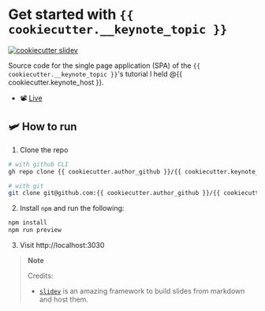 # Get started with `{{ cookiecutter.__keynote_topic }}`

[![cookiecutter slidev](https://img.shields.io/badge/cookiecutter-slidev-D4AA00?logo=cookiecutter&logoColor=fff)](https://github.com/baggiponte/cookiecutter-slidev)

Source code for the single page application (SPA) of the `{{ cookiecutter.__keynote_topic }}`'s tutorial I held @{{ cookiecutter.keynote_host }}.

- 📽️ [Live]()

## 🛩️ How to run

1. Clone the repo

```bash
# with github CLI
gh repo clone {{ cookiecutter.author_github }}/{{ cookiecutter.keynote_shortname }}

# with git
git clone git@github.com:{{ cookiecutter.author_github }}/{{ cookiecutter.keynote_shortname }}
```

2. Install `npm` and run the following:

```bash
npm install
npm run preview
```

3. Visit http://localhost:3030

> **Note**
>
> Credits:
>
> - [`slidev`](https://github.com/slidevjs/slidev) is an amazing framework to build slides from markdown and host them.
